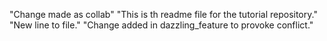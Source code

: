 "Change made as collab"
"This is th readme file for the tutorial repository."
"New line to file."
"Change added in dazzling_feature to provoke conflict."